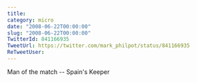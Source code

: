 ```yaml
---
title: 
category: micro
date: "2008-06-22T00:00:00"
slug: "2008-06-22T00:00:00"
TwitterId: 841166935
TweetUrl: https://twitter.com/mark_philpot/status/841166935
ReTweetUser: 
---
```


Man of the match -- Spain's Keeper